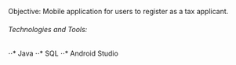 Objective: 
Mobile application for users to register as a tax applicant.

###### Technologies and Tools:
⋅⋅* Java
⋅⋅* SQL
⋅⋅* Android Studio
